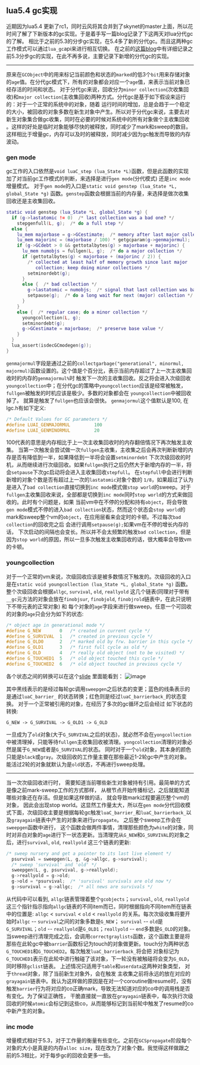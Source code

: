 ## lua5.4 gc实现

近期因为lua5.4 更新了rc1，同时云风将其合并到了skynet的master上面，所以花时间了解了下新版本的gc实现。于是着手写一篇blog记录了下这两天对lua分代gc的了解。
相比于之前的5.3的分步gc实现，在5.4多了新的分代gc。而且这两种gc工作模式可以通过`lua_gc`api来进行相互切换。
在之前的[这篇blog](https://rainbowcoder.com/lua_5_3_5_gc.html)中有详细记录之前5.3分步gc的实现，在此不再多说，主要记录下新增的分代gc的实现。

-----

原来在`GCObject`中的用来标记当前颜色和状态的`marked`的低3个`bit`用来存储对象的`age`值。在分代gc模式下，所有的对象都会对应一个`age`值，来表示当前对象已经存活的时间和状态。
对于分代gc来说，回收分为`minor collection`(次收集回收)和`major collection`(主收集回收)两种方式。分代gc是基于如下假设来运行的：对于一个正常的系统中的对象，随着
运行时间的增加，总是会趋于一个稳定的大小，被回收的对象多数在新生对象中产生。所以对于分代gc来说，主要去对新生对象集合做gc收集，同时在必要的时候对系统中的所有对象做个主收集回收
。这样的好处是临时对象能够尽快的被释放，同时减少了mark和sweep的数目。这样相比于增量gc，内存可以及时的被释放，同时减少因为gc触发而导致的内存波动。

### gen mode
gc工作的入口依然是`void luaC_step (lua_State *L)`函数，但是此函数的实现加了对当前gc工作模式的判断，来选择是进行`gen mode`(分代模式) 还是`inc mode`增量模式。
对于`gen mode`的入口是`static void genstep (lua_State *L, global_State *g)` 函数。`genstep`函数会根据当前的内存量，来选择是做次收集回收还是主收集回收。
~~~.lua
static void genstep (lua_State *L, global_State *g) {
  if (g->lastatomic != 0)  /* last collection was a bad one? */
    stepgenfull(L, g);  /* do a full step */
  else {
    lu_mem majorbase = g->GCestimate;  /* memory after last major collection */
    lu_mem majorinc = (majorbase / 100) * getgcparam(g->genmajormul);
    if (g->GCdebt > 0 && gettotalbytes(g) > majorbase + majorinc) {
      lu_mem numobjs = fullgen(L, g);  /* do a major collection */
      if (gettotalbytes(g) < majorbase + (majorinc / 2)) {
        /* collected at least half of memory growth since last major
           collection; keep doing minor collections */
        setminordebt(g);
      }
      else {  /* bad collection */
        g->lastatomic = numobjs;  /* signal that last collection was bad */
        setpause(g);  /* do a long wait for next (major) collection */
      }
    }
    else {  /* regular case; do a minor collection */
      youngcollection(L, g);
      setminordebt(g);
      g->GCestimate = majorbase;  /* preserve base value */
    }
  }
  lua_assert(isdecGCmodegen(g));
}
~~~
`genmajormul`字段是通过之前的`collectgarbage("generational", minormul, majormul)`函数设置的。这个值是个百分比，表示当前内存超过了上一次主收集回收时的内存的`genmajormul%`时
触发下一次的主收集回收。反之将会进入次级回收 `youngcollection`中；在分代gc的策略中`youngcollection`应该是经常被触发，`fullgen`被触发的时机应该是极少。多数的对象都会在 `youngcollection`中被回收掉了。
就算是触发了`fullgen`也应该会很快。 `genmajormul`这个值默认是100,  在lgc.h有如下定义:
~~~.c
/* Default Values for GC parameters */
#define LUAI_GENMAJORMUL         100
#define LUAI_GENMINORMUL         20
~~~
100代表的意思是内存相比于上一次主收集回收时的内存翻倍情况下再次触发主收集。 当第一次触发会尝试做一次`fullgen`主收集，主收集之后会再次判断新增的内存是否有降低到一半，如果降低到一半将会设置`setminordebt`
下次次级回收的时机，从而继续进行次级回收。如果`fullgen`执行之后仍然大于新增内存的一半，将会`setpause`下次gc启动将会进入主收集回收`stepfull`。 在`stepfull`中会进行判断新增的对象个数是否有超过上一次的`lastatomic`对象个数的
`1/8`，如果超过了认为是进入了`bad collection`直接切换到`inc mode`模式做`stop world`的sweep。对于`fullgen`主收集回收来说，全部都是切换到`inc mode`同时`stop world`的方式来做回收的。此时有个问题是，如果
当前vm中在不停的分配和持有`object`，将会导致`gen mode`模式不停的进入`bad collection`状态，然而这个状态会`stop world`的mark和sweep整个vm的`object`，在应用层看来会定时的卡顿。不过每次`bad collection`的回收完之后
会进行调用`setpause(g);`如果vm在不停的增长内存的话， 下次启动的间隔也会变长。所以并不会太频繁的触发`bad collection`，但是因为`stop world`的原因，所以一旦多次触发主收集回收的话，很大概率会导致vm的卡顿。

### youngcollection
对于一个正常的vm来说，次级回收应该是被多数情况下触发的。次级回收的入口是在`static void youngcollection (lua_State *L, global_State *g)` 函数。整个次级回收会根据`allgc`, `survival`, `old`, `reallyold`
这几个链表(同理对于带有`__gc`元方法的对象会放在`finobjsur`, `finobjold`, `finobjrold`链表中，在此只说明下不带元表的正常对象) 和 每个对象的`age`字段来进行做sweep。任意一个可回收的对象的`age`只会分为如下的状态:
~~~.c
/* object age in generational mode */
#define G_NEW       0   /* created in current cycle */
#define G_SURVIVAL  1   /* created in previous cycle */
#define G_OLD0      2   /* marked old by frw. barrier in this cycle */
#define G_OLD1      3   /* first full cycle as old */
#define G_OLD       4   /* really old object (not to be visited) */
#define G_TOUCHED1  5   /* old object touched this cycle */
#define G_TOUCHED2  6   /* old object touched in previous cycle */
~~~

各个状态之间的转换可以在这个[slide](https://www.lua.org/wshop18/Ierusalimschy.pdf) 里面能看到：
![image](https://user-images.githubusercontent.com/1283355/81497448-27291980-92f1-11ea-9242-f11bb3b822ac.png)

其中黑线表示的是经过每轮gc调用`sweepgen`之后状态的变更；蓝色的线条表示的是通过`luaC_barrier_` 的状态转换；红色则是经过`luaC_barrierback_`的状态变换。
对于一个正常被引用的对象，在经历了多次的gc循环之后会经过 如下状态的转换:
```
G_NEW -> G_SURVIVAL -> G_OLD1 -> G_OLD
```
一旦成为了`old`对象(大于`G_SURVIVAL`之后的状态)，就必然不会在`yongcollection`中被清理掉，只能等待`fullgen`主收集回收被清理。`yongcollection`清理的对象必然是属于`G_NEW`或者是`G_SURVIVAL`的状态。
同时对于一个`old`对象，其本身的颜色只能是`black`或`gray`。次级回收的工作量主要在那些最近1-2轮gc中产生的对象。能活过2轮的对象就默认为是`old`状态，不再进行sweep处理。

----

当一次次级回收进行时， 需要知道当前哪些新生对象被持有引用。最简单的方式是像之前mark-sweep工作的方式那样， 从根节点开始传播标记，之后就能知道哪些对象还在存活。但是如果这样做的话， 就会导致mark过程要遍历整个vm的对象，
因此会出现stop world。这显然工作量太大，所以在`gen mode`分代回收模式下面，次级回收主要是根据每轮gc触发`luaC_barrier_`和`luaC_barrierback_`以及`grayagain`链表中产生的对象来进行`propagate`。
之后整个sweep工作会在`sweepgen`函数中进行， 这个函数会做两件事情，清理那些颜色为`white`的对象，同时对非白对象的`age`进行下一状态更新。当清理完从`G_NEW`和`G_SURVIVAL`的对象之后，进行`survival`, `old`, `reallyold`
这三个链表的更新:
~~~.c
/* sweep nursery and get a pointer to its last live element */
  psurvival = sweepgen(L, g, &g->allgc, g->survival);
  /* sweep 'survival' and 'old' */
  sweepgen(L, g, psurvival, g->reallyold);
  g->reallyold = g->old;
  g->old = *psurvival;  /* 'survival' survivals are old now */
  g->survival = g->allgc;  /* all news are survivals */
~~~

从代码中可以看到, `allgc`链表管理着整个`gcobjects`；`survival`, `old`, `reallyold`这三个指针指示指向`allgc`链表的不同item而已，同时根据指向不同item所在链表中的位置是: `allgc` < `survival` < `old` < `reallyold`
的关系。每次次级收集将要开始时`allgc` -- `survival`之间的对象多数是`G_NEW`； `survival` -- `old`是`G_SURVIVAL`；`old` -- `reallyold`是`G_OLD1`；`reallyold` -- `end`多数是`G_OLD`的对象。
当sweep进行清理完成之后，会调用`correctgraylists`函数，这个函数主要是将那些在此轮gc中被`barrier`函数标记为touch的对象做更新。touch分为两种状态`G_TOUCHED1`和`G_TOUCHED2`。每次触发`luaC_barrierback_`将会把
对象标记为`G_TOUCHED1`表示在此轮中进行触碰了该对象，下一轮没有被触碰将会变为`G_OLD`，同时移除`gclist`链表。
上述情况只适用于`table`和`userdata`这两种对象类型， 对于`thread`对象，除了当前新生对象外，会在触发
主收集之前将永远的放在对应的`grayagain`链表中。我认为这样做的原因是在对一个coroutine做resume时，没有触发`barrier`行为将对应的co正确mark，导致无法知道对应的co中的调用栈是否有变化。为了保证正确性，
干脆直接就一直放在`grayagain`链表中，每次执行次级回收的时候`atomic`会标记到这些co，从而能够标记到当前轮中触发了resume的co中新产生的对象。

### inc mode
增量模式相对于5.3，对于工作量的衡量有些变化。之前在`GCSpropagate`阶段每个对象的大小是真是的内存`alloc size`，现在改为了对象个数。我觉得这样做跟之前的5.3相比，对于每步gc的回收会更多一些。
